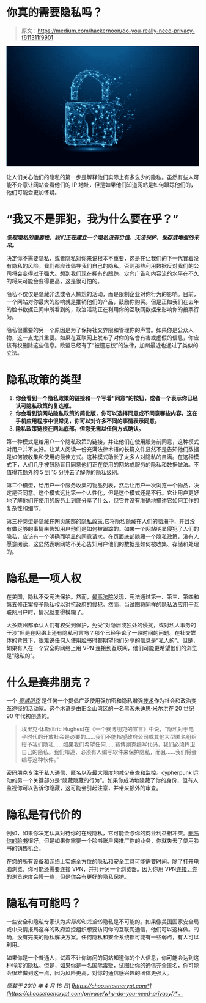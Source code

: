 # 你真的需要隐私吗？

> 原文：<https://medium.com/hackernoon/do-you-really-need-privacy-f611311f9901>

![](img/ca11f269cac1bfa768283681f0b7a4b2.png)

让人们关心他们的隐私的第一步是解释他们实际上有多么少的隐私。虽然有些人可能不介意让网站查看他们的 IP 地址，但是如果他们知道网站是如何跟踪他们的，他们可能会更加怀疑。

# “我又不是罪犯，我为什么要在乎？”

***忽视隐私的重要性，我们正在建立一个隐私没有价值、无法保护、保存或增强的未来。***

决定你不需要隐私，或者隐私对你来说根本不重要，这是在让我们的下一代冒着没有隐私的风险。我们都应该倡导我们自己的隐私，否则那些利用数据反对我们的公司将会变得过于强大。想到我们现在拥有的跟踪、定向广告和内容流的水平在不久的将来可能会变得更高，这是很可怕的。

隐私不仅仅是隐藏非法或令人尴尬的活动，而是限制企业对你行为的影响。目前，一个网站对你最大的影响就是推销他们的产品，鼓励你购买。但是正如我们在去年的脸书数据丑闻中所看到的，政治活动正在利用你的互联网数据来影响你的投票行为。

隐私很重要的另一个原因是为了保持社交界限和管理你的声誉。如果你是公众人物，这一点尤其重要。如果在互联网上发布了对你的名誉有害或虚假的信息，你应该有权删除这些信息。欧盟已经有了“被遗忘权”的法律，加州最近也通过了类似的立法。

# 隐私政策的类型

1.  **你会看到一个隐私政策的链接和一个写着“同意”的按钮，或者一个表示你已经认可隐私政策的复选框。**
2.  **你会看到该网站隐私政策的简化版，你可以选择同意或不同意哪些内容。这在手机应用程序中很常见，你可以对许多不同的事情表示同意。**
3.  **隐私政策链接在网站底部，但您无需以任何方式确认。**

第一种模式是给用户一个隐私政策的链接，并让他们在使用服务前同意，这种模式对用户并不友好。让某人阅读一份充满法律术语的长篇文件显然不是告知他们数据是如何被收集和使用的最佳方式。这种模式助长了太多人对隐私的自满。在这种模式下，人们几乎被鼓励盲目同意他们正在使用的网站或服务的隐私和数据做法。不值得花额外的 5 到 15 分钟去了解你的隐私级别。

第二个模型，给用户一个服务收集的物品列表，然后让用户一次浏览一个物品，决定是否同意。这个模式远比第一个人性化，但是这个模式还是不行。它让用户更好地了解他们在使用的服务上到底分享了什么，但它并没有准确地描述它如何工作的复杂性和细节。

第三种类型是隐藏在网页底部的[隐私政策](https://choosetoencrypt.com/news/privacy-issues-with-the-internets-most-popular-websites/),它将隐私隐藏在人们的脑海中，并且没有做足够的事情来告知用户他们是如何被跟踪的。如果一个网站明显侵犯了人们的隐私，应该有一个明确而明显的同意请求。在页面底部隐藏一个隐私政策，没有人愿意阅读，这显然表明网站不关心告知用户他们的数据是如何被收集、存储和处理的。

# 隐私是一项人权

在美国，隐私不受宪法保护。然而，[最高法院](https://choosetoencrypt.com/privacy/general-data-protection-regulation-gdpr-and-private-search-engines/)发现，宪法通过第一、第三、第四和第五修正案授予隐私权以对抗政府的侵犯。然而，当试图将同样的隐私法应用于互联网用户时，情况就变得模糊了。

大多数州都承认人们有权受到保护，免受“对隐居或独处的侵扰，或对私人事务的干涉”但是在网络上还有隐私可言吗？那个已经争论了一段时间的问题。在社交媒体的背景下，很难说任何人使用[脸书](https://choosetoencrypt.com/privacy/how-to-be-invisible-on-facebook/)时都期望他们分享的信息是“私人的”。但是，如果有人在一个安全的网络上用 VPN 连接到互联网，他们可能更希望他们的浏览是“隐私的”。

# 什么是赛弗朋克？

一个 [*赛博朋克*](https://cryptoanarchy.wiki/getting-started/what-is-a-cypherpunk) 是任何一个提倡广泛使用强加密和隐私增强[技术](https://hackernoon.com/tagged/technologies)作为社会和政治变革途径的活动家。这个术语是由旧金山湾区的一名黑客朱迪思·米尔洪在 20 世纪 90 年代初创造的。

> 埃里克·休斯(Eric Hughes)在《一个赛博朋克的宣言》中说，“隐私对于电子时代的开放社会是必要的……我们不能指望政府公司或其他大型匿名组织授予我们隐私……如果我们希望任何……赛博朋克编写代码，我们必须捍卫自己的隐私。我们知道，必须有人编写软件来保护隐私，而且……我们将会编写这种软件。”

密码朋克专注于私人通信、匿名以及最大限度地减少审查和监控。cypherpunk 运动的另一个关键部分是“隐藏隐藏的行为”。如果你成功地隐藏了你的身份，但有人监视你可以告诉你隐藏，这可能会引起注意，并带来额外的审查。

# 隐私是有代价的

例如，如果你决定认真对待你的在线隐私，它可能会与你的商业利益相冲突。[删除你的脸书](https://choosetoencrypt.com/privacy/how-to-be-invisible-on-facebook/)很好，但是如果你需要一个脸书账户来推广你的业务，你就失去了使用脸书的销售机会。

在您的所有设备和网络上实施全方位的隐私和安全工具可能需要时间。除了打开电脑浏览，你可能还需要连接 VPN，并打开另一个浏览器。因为你用 VPN[连接，你的浏览速度会慢一些，但是你会有更好的隐私保护。](https://choosetoencrypt.com/privacy/22-vpn-services-for-privacy/)

# 隐私有可能吗？

一些安全和隐私专家认为*实际的*和*完全的*隐私是不可能的。如果像美国国家安全局或中央情报局这样的政府监控组织想要访问你的互联网通信，他们可以这样做。的确，没有完美的隐私解决方案。任何隐私和安全系统都可能有一些弱点，有人可以利用。

如果你是一个普通人，试着不让你访问的网站知道你的个人信息，你可能会达到这种程度的隐私。但是，如果你是一名国际毒贩，试图让你的通信完全匿名，你可能会很难做到这一点，因为风险更高，对你的通信感兴趣的团体更强大。

*原载于 2019 年 4 月 18 日*[*【https://choosetoencrypt.com*](https://choosetoencrypt.com/privacy/why-do-you-need-privacy/)*。*